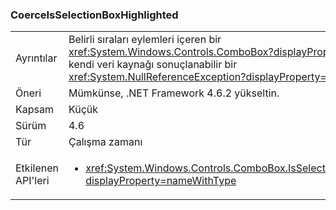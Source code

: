 ### <a name="coerceisselectionboxhighlighted"></a>CoerceIsSelectionBoxHighlighted

|   |   |
|---|---|
|Ayrıntılar|Belirli sıraları eylemleri içeren bir <xref:System.Windows.Controls.ComboBox?displayProperty=name> ve kendi veri kaynağı sonuçlanabilir bir <xref:System.NullReferenceException?displayProperty=name>.|
|Öneri|Mümkünse, .NET Framework 4.6.2 yükseltin.|
|Kapsam|Küçük|
|Sürüm|4.6|
|Tür|Çalışma zamanı|
|Etkilenen API'leri|<ul><li><xref:System.Windows.Controls.ComboBox.IsSelectionBoxHighlighted?displayProperty=nameWithType></li></ul>|

